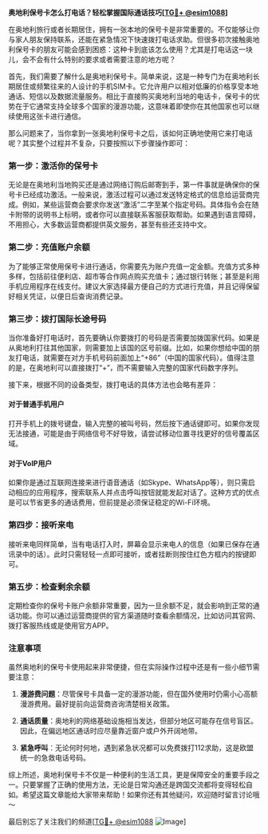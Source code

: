 **奥地利保号卡怎么打电话？轻松掌握国际通话技巧[[TG💪+ @esim1088](https://t.me/s/esim1088)]**

在奥地利旅行或者长期居住，拥有一张本地的保号卡是非常重要的。不仅能够让你与家人朋友保持联系，还能在紧急情况下快速拨打电话求助。但很多初次接触奥地利保号卡的朋友可能会感到困惑：这种卡到底该怎么使用？尤其是打电话这一块儿，会不会有什么特别的要求或者需要注意的地方呢？

首先，我们需要了解什么是奥地利保号卡。简单来说，这是一种专门为在奥地利长期居住或频繁往来的人设计的手机SIM卡。它允许用户以相对低廉的价格享受本地通话、短信以及数据流量服务。相比于直接购买奥地利当地的电话卡，保号卡的优势在于它通常支持全球多个国家的漫游功能，这意味着即使你在其他国家也可以继续使用这张卡进行通信。

那么问题来了，当你拿到一张奥地利保号卡之后，该如何正确地使用它来打电话呢？其实整个过程并不复杂，只要按照以下步骤操作即可：

### **第一步：激活你的保号卡**
无论是在奥地利当地购买还是通过网络订购后邮寄到手，第一件事就是确保你的保号卡已经成功激活。一般来说，激活过程可以通过发送特定格式的信息给运营商完成。例如，某些运营商会要求你发送“激活”二字至某个指定号码。具体指令会在随卡附带的说明书上标明，或者你可以直接联系客服获取帮助。如果遇到语言障碍，不用担心，大多数运营商都提供英文服务，甚至有些还支持中文。

### **第二步：充值账户余额**
为了能够正常使用保号卡进行通话，你需要先为账户充值一定金额。充值方式多种多样，包括前往便利店、超市等合作网点购买充值卡；通过银行转账；甚至是利用手机应用程序在线支付。建议大家选择最方便自己的方式进行充值，并且记得保留好相关凭证，以便日后查询消费记录。

### **第三步：拨打国际长途号码**
当你准备好打电话时，首先要确认你要拨打的号码是否需要加拨国家代码。如果是从奥地利打往其他国家，则需要加上该国的区号前缀。比如，如果你想给中国的朋友打电话，就需要在对方手机号码前面加上“+86”（中国的国家代码）。值得注意的是，在奥地利可以直接拨打“+”，而不需要输入完整的国家代码数字序列。

接下来，根据不同的设备类型，拨打电话的具体方法也会略有差异：

#### **对于普通手机用户**
打开手机上的拨号键盘，输入完整的被叫号码，然后按下通话键即可。如果你发现无法接通，可能是由于网络信号不好导致，请尝试移动位置寻找更好的信号覆盖区域。

#### **对于VoIP用户**
如果你是通过互联网连接来进行语音通话（如Skype、WhatsApp等），则只需启动相应的应用程序，搜索联系人并点击呼叫按钮就能发起对话了。这种方式的优点是可以节省更多的通话费用，但前提是必须保证稳定的Wi-Fi环境。

### **第四步：接听来电**
接听来电同样简单，当有电话打入时，屏幕会显示来电人的信息（如果已保存在通讯录中的话）。此时只需轻轻一点即可接听，或者挂断则按住红色方框内的按键即可。

### **第五步：检查剩余余额**
定期检查你的保号卡账户余额非常重要，因为一旦余额不足，就会影响到正常的通话功能。你可以通过运营商提供的官方渠道随时查看余额情况，比如访问其官网、拨打客服热线或是使用官方APP。

### **注意事项**
虽然奥地利的保号卡使用起来非常便捷，但在实际操作过程中还是有一些小细节需要注意：

1. **漫游费问题**：尽管保号卡具备一定的漫游功能，但在国外使用时仍需小心高额漫游费用。最好提前向运营商咨询清楚相关政策。
   
2. **通话质量**：奥地利的网络基础设施相当发达，但部分地区可能存在信号盲区。因此，在偏远地区通话时应尽量靠近窗户或户外开阔地带。

3. **紧急呼叫**：无论何时何地，遇到紧急状况都可以免费拨打112求助，这是欧盟统一的急救电话号码。

综上所述，奥地利保号卡不仅是一种便利的生活工具，更是保障安全的重要手段之一。只要掌握了正确的使用方法，无论是日常沟通还是跨国交流都将变得轻松自如。希望这篇文章能给大家带来帮助！如果你还有其他疑问，欢迎随时留言讨论哦～

最后别忘了关注我们的频道[[TG💪+ @esim1088](https://t.me/s/esim1088) ![Image](https://i.postimg.cc/4NQfJmqS/Snipaste-2025-05-13-00-14-12.png)]